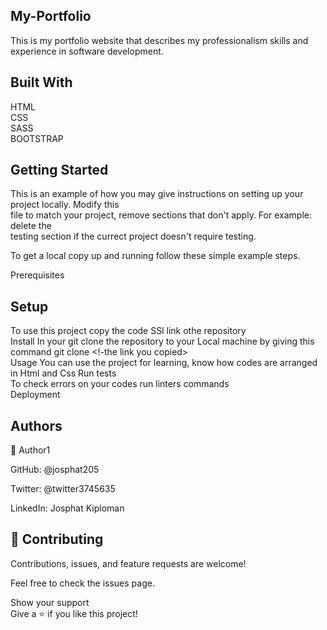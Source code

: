 ## My-Portfolio
This is my portfolio website that describes my professionalism skills and experience in software development.<br />

## Built With<br />
HTML<br />
CSS<br /> 
SASS <br />
BOOTSTRAP<br />


## Getting Started<br />
This is an example of how you may give instructions on setting up your project locally. Modify this<br /> file to match your project, remove sections that don't apply. For example: delete the <br />testing section if the currect project doesn't require testing.<br />

To get a local copy up and running follow these simple example steps.<br /> 


Prerequisites<br />  
## Setup <br />  
To use this project copy the code SSl link othe repository<br />
Install
In your git clone the repository to your Local machine by giving this command
git clone <!-the link you copied><br />
Usage
You can use the project for learning, know how codes are arranged in Html and Css
Run tests<br />
To check errors on your codes run linters commands<br />
Deployment<br />
## Authors<br />
👤 Author1

GitHub: @josphat205<br />


Twitter: @twitter3745635<br />


LinkedIn: Josphat Kiploman<br />

## 🤝 Contributing
Contributions, issues, and feature requests are welcome!<br />

Feel free to check the issues page.<br />

Show your support<br />
Give a ⭐️ if you like this project!
